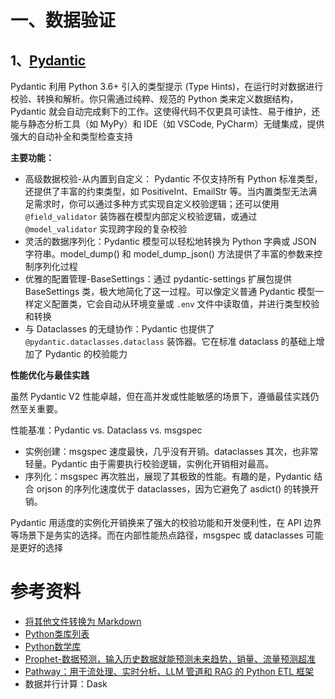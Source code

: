 # 一、数据验证

## 1、[Pydantic](https://docs.pydantic.dev/latest/)

Pydantic 利用 Python 3.6+ 引入的类型提示 (Type Hints)，在运行时对数据进行校验、转换和解析。你只需通过纯粹、规范的 Python 类来定义数据结构，Pydantic 就会自动完成剩下的工作。这使得代码不仅更具可读性、易于维护，还能与静态分析工具（如 MyPy）和 IDE（如 VSCode, PyCharm）无缝集成，提供强大的自动补全和类型检查支持

**主要功能：**
- 高级数据校验-从内置到自定义： Pydantic 不仅支持所有 Python 标准类型，还提供了丰富的约束类型，如 PositiveInt、EmailStr 等。当内置类型无法满足需求时，你可以通过多种方式实现自定义校验逻辑；还可以使用 `@field_validator` 装饰器在模型内部定义校验逻辑，或通过 `@model_validator` 实现跨字段的复杂校验
- 灵活的数据序列化：Pydantic 模型可以轻松地转换为 Python 字典或 JSON 字符串。model_dump() 和 model_dump_json() 方法提供了丰富的参数来控制序列化过程
- 优雅的配置管理-BaseSettings：通过 pydantic-settings 扩展包提供 BaseSettings 类，极大地简化了这一过程。可以像定义普通 Pydantic 模型一样定义配置类，它会自动从环境变量或 `.env` 文件中读取值，并进行类型校验和转换
- 与 Dataclasses 的无缝协作：Pydantic 也提供了 `@pydantic.dataclasses.dataclass` 装饰器。它在标准 dataclass 的基础上增加了 Pydantic 的校验能力

**性能优化与最佳实践**

虽然 Pydantic V2 性能卓越，但在高并发或性能敏感的场景下，遵循最佳实践仍然至关重要。

性能基准：Pydantic vs. Dataclass vs. msgspec
- 实例创建：msgspec 速度最快，几乎没有开销。dataclasses 其次，也非常轻量。Pydantic 由于需要执行校验逻辑，实例化开销相对最高。
- 序列化：msgspec 再次胜出，展现了其极致的性能。有趣的是，Pydantic 结合 orjson 的序列化速度优于 dataclasses，因为它避免了 asdict() 的转换开销。

Pydantic 用适度的实例化开销换来了强大的校验功能和开发便利性，在 API 边界等场景下是务实的选择。而在内部性能热点路径，msgspec 或 dataclasses 可能是更好的选择

# 参考资料

- [将其他文件转换为 Markdown](https://github.com/microsoft/markitdown)
- [Python类库列表](https://github.com/vinta/awesome-python)
- [Python数学库](https://github.com/manimCommunity/manim)
- [Prophet-数据预测，输入历史数据就能预测未来趋势，销量、流量预测超准](https://github.com/facebook/prophet)
- [Pathway：用于流处理、实时分析、LLM 管道和 RAG 的 Python ETL 框架](https://github.com/pathwaycom/pathway)
- 数据并行计算：Dask